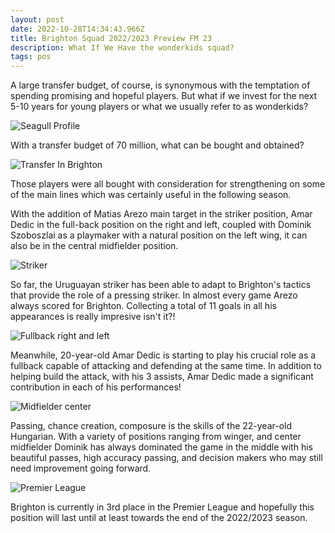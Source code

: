 ```yaml
---
layout: post
date: 2022-10-28T14:34:43.966Z
title: Brighton Squad 2022/2023 Preview FM 23
description: What If We Have the wonderkids squad?
tags: pos
---
```

A large transfer budget, of course, is synonymous with the temptation of spending promising and hopeful players. But what if we invest for the next 5-10 years for young players or what we usually refer to as wonderkids?

![Seagull Profile](/images/uploads/profile-brighton.png "Brighton FM 23")

With a transfer budget of 70 million, what can be bought and obtained?

![Transfer In Brighton](/images/uploads/transfer-in-brighton.png "Transfer Market FM 23")

Those players were all bought with consideration for strengthening on some of the main lines which was certainly useful in the following season.

With the addition of Matias Arezo main target in the striker position, Amar Dedic in the full-back position on the right and left, coupled with Dominik Szoboszlai as a playmaker with a natural position on the left wing, it can also be in the central midfielder position.

![Striker](/images/uploads/matias-arezo.png "Matias Arezo")

So far, the Uruguayan striker has been able to adapt to Brighton's tactics that provide the role of a pressing striker. In almost every game Arezo always scored for Brighton. Collecting a total of 11 goals in all his appearances is really impresive isn't it?!

![Fullback right and left](/images/uploads/amar-dedic.png "Wonderkids Fullback")

Meanwhile, 20-year-old Amar Dedic is starting to play his crucial role as a fullback capable of attacking and defending at the same time. In addition to helping build the attack, with his 3 assists, Amar Dedic made a significant contribution in each of his performances!

![Midfielder center](/images/uploads/dominik-szoboszlai.png "Dominik best Midfielder")

Passing, chance creation, composure is the skills of the 22-year-old Hungarian. With a variety of positions ranging from winger, and center midfielder Dominik has always dominated the game in the middle with his beautiful passes, high accuracy passing, and decision makers who may still need improvement going forward.

![Premier League](/images/uploads/competition-table.png "Table Competition")

Brighton is currently in 3rd place in the Premier League and hopefully this position will last until at least towards the end of the 2022/2023 season.